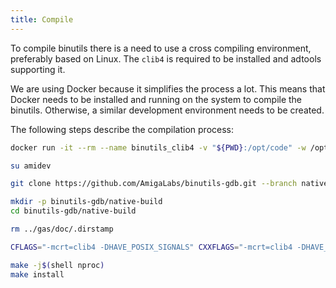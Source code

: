 ```yaml
---
title: Compile
---
```


To compile binutils there is a need to use a cross compiling environment, preferably based on Linux. The `clib4` is required to be installed and adtools supporting it.

We are using Docker because it simplifies the process a lot. This means that Docker needs to be installed and running on the system to compile the binutils. Otherwise, a similar development environment needs to be created.  

The following steps describe the compilation process:
```bash
docker run -it --rm --name binutils_clib4 -v "${PWD}:/opt/code" -w /opt/code walkero/amigagccondocker:os4-gcc11-exp /bin/bash

su amidev

git clone https://github.com/AmigaLabs/binutils-gdb.git --branch nativeOS4-build-clib4 --depth 1

mkdir -p binutils-gdb/native-build
cd binutils-gdb/native-build

rm ../gas/doc/.dirstamp

CFLAGS="-mcrt=clib4 -DHAVE_POSIX_SIGNALS" CXXFLAGS="-mcrt=clib4 -DHAVE_POSIX_SIGNALS" ../configure --disable-plugins --disable-sim --host=ppc-amigaos --target=ppc-amigaos --prefix="$(realpath ../dist-clib4)" --disable-gdb

make -j$(shell nproc)
make install
```